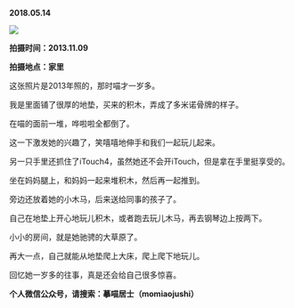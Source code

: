 
          
            
**2018.05.14**



![](//upload-images.jianshu.io/upload_images/51001-117ee936a5d2f808.jpg)




**拍摄时间：2013.11.09**

**拍摄地点：家里**

这张照片是2013年照的，那时喵才一岁多。

我是里面铺了很厚的地垫，买来的积木，弄成了多米诺骨牌的样子。

在喵的面前一堆，哗啦啦全都倒了。

这一下激发她的兴趣了，笑嘻嘻地伸手和我们一起玩儿起来。

另一只手里还抓住了iTouch4，虽然她还不会开iTouch，但是拿在手里挺享受的。

坐在妈妈腿上，和妈妈一起来堆积木，然后再一起推到。

旁边还放着她的小木马，后来送给同事的孩子了。

自己在地垫上开心地玩儿积木，或者跑去玩儿木马，再去钢琴边上按两下。

小小的房间，就是她驰骋的大草原了。

再大一点，自己就能从地垫爬上大床，爬上爬下地玩儿。

回忆她一岁多的往事，真是还会给自己很多惊喜。


**个人微信公众号，请搜索：摹喵居士（momiaojushi）**

          
        